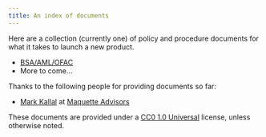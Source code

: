```yaml
---
title: An index of documents
---
```

Here are a collection (currently one) of policy and procedure documents for what it takes to launch a new product.

* [BSA/AML/OFAC](bsa)
* More to come...

Thanks to the following people for providing documents so far: 
* [Mark Kallal](https://www.linkedin.com/in/mkallal/) at [Maquette Advisors](https://www.maquetteadvisors.com/)


These documents are provided under a [CC0 1.0 Universal](https://creativecommons.org/publicdomain/zero/1.0/) license, unless otherwise noted.